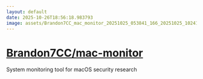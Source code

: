 ```yaml
---
layout: default
date: 2025-10-26T18:56:18.983793
image: assets/Brandon7CC_mac_monitor_20251025_053841_166_20251025_102410_ef6e53--20251025T122426913--cropped.png
---
```


# [Brandon7CC/mac-monitor](https://github.com/Brandon7CC/mac-monitor/)

System monitoring tool for macOS security research
